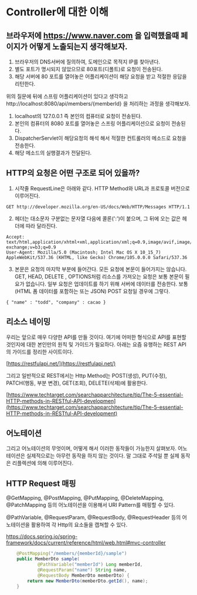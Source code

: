 # Controller에 대한 이해

## 브라우저에 https://www.naver.com 을 입력했을때 페이지가 어떻게 노출되는지 생각해보자.  

1. 브라우저의 DNS서버에 질의하여, 도메인으로 목적지 IP를 찾아낸다.
2. 별도 포트가 명시되지 않았으므로 80포트(디폴트)로 요청이 전송된다.
3. 해당 서버에 80 포트를 열어놓은 어플리케이션이 해당 요청을 받고 적절한 응답을 리턴한다.

위의 질문에 뒤에 스프링 어플리케이션이 있다고 생각하고 http://localhost:8080/api/members/{memberId} 을 처리하는 과정을 생각해보자.

1. localhost의 127.0.0.1 즉 본인의 컴퓨터로 요청이 전송된다.
2. 본인의 컴퓨터의 8080 포트를 열어놓은 스프링 어플리케이션으로 요청이 전송된다.
3. DispatcherServlet이 해당요청의 해석 해서 적절한 컨트롤러의 메소드로 요청을 전송한다.
4. 해당 메소드의 실행결과가 전달된다.

## HTTP의 요청은 어떤 구조로 되어 있을까?

1. 시작줄 RequestLine은 아래와 같다. HTTP Method와 URL과 프로토콜 버전으로 이루어진다. 

```http request
GET http://developer.mozilla.org/en-US/docs/Web/HTTP/Messages HTTP/1.1
```

2. 헤더는 대소문자 구분없는 문자열 다음에 콜론(':')이 붙으며, 그 뒤에 오는 값은 헤더에 따라 달라진다.

```
Accept: text/html,application/xhtml+xml,application/xml;q=0.9,image/avif,image/webp,image/apng,*/*;q=0.8,application/signed-exchange;v=b3;q=0.9
User-Agent: Mozilla/5.0 (Macintosh; Intel Mac OS X 10_15_7) AppleWebKit/537.36 (KHTML, like Gecko) Chrome/105.0.0.0 Safari/537.36
```

3. 본문은 요청의 마지막 부분에 들어간다. 모든 요청에 본문이 들어가지는 않습니다. GET, HEAD, DELETE , OPTIONS처럼 리소스를 가져오는 요청은 보통 본문이 필요가 없습니다. 일부 요청은 업데이트를 하기 위해 서버에 데이터를 전송한다. 보통 (HTML 폼 데이터를 포함하는 또는 JSON) POST 요청일 경우에 그렇다.

```
{ "name" : "todd", "company" : cacao }
```

## 리소스 네이밍

우리는 앞으로 매우 다양한 API를 만들 것이다. 여기에 어떠한 형식으로 API를 표현할 것인지에 대한 본인만의 원칙 및 가이드가 필요하다. 아래는 요즘 유행하는 REST API의 가이드를 정리한 사이트이다.

[https://restfulapi.net/](https://restfulapi.net/)

그리고 일반적으로 REST에서는 Http Method는 POST(생성), PUT(수정), PATCH(행동, 부분 변경), GET(조회), DELETE(삭제)에 활용한다. 

[https://www.techtarget.com/searchapparchitecture/tip/The-5-essential-HTTP-methods-in-RESTful-API-developmen](https://www.techtarget.com/searchapparchitecture/tip/The-5-essential-HTTP-methods-in-RESTful-API-development)


## 어노테이션

그리고 어노테이션의 무엇이며, 어떻게 해서 이러한 동작들이 가능한지 살펴보자. 어노테이션은 실제적으로는 아무런 동작을 하지 않는 것이다. 말 그대로 주석일 뿐 실제 동작은 리플렉션에 의해 이루어진다. 

## HTTP Request 매핑

@GetMapping, @PostMapping, @PutMapping, @DeleteMapping, @PatchMapping 등의 어노테이션을 이용해서 URI Pattern를 매핑할 수 있다.

@PathVariable, @RequestParam, @RequestBody, @RequestHeader 등의 어노테이션을 활용하여 각 Http의 요소들을 캡쳐할 수 있다.

https://docs.spring.io/spring-framework/docs/current/reference/html/web.html#mvc-controller

```java
    @PostMapping("/members/{memberId}/sample")
    public MemberDto sample(
            @PathVariable("memberId") Long memberId,
            @RequestParam("name") String name,
            @RequestBody MemberDto memberDto) {
        return new MemberDto(memberDto.getId(), name);
    }
```





